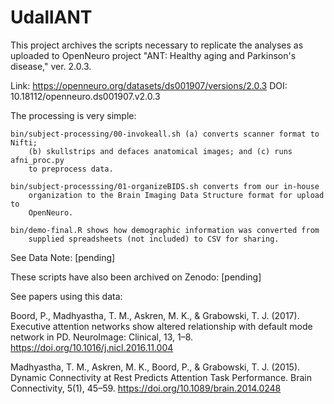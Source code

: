 # UdallANT

This project archives the scripts necessary to replicate the analyses as
uploaded to OpenNeuro project "ANT: Healthy aging and Parkinson's disease," ver.
2.0.3.

Link: https://openneuro.org/datasets/ds001907/versions/2.0.3
DOI:  10.18112/openneuro.ds001907.v2.0.3

The processing is very simple:

	bin/subject-processing/00-invokeall.sh (a) converts scanner format to Nifti;
		(b) skullstrips and defaces anatomical images; and (c) runs afni_proc.py
		to preprocess data.

	bin/subject-processsing/01-organizeBIDS.sh converts from our in-house
		organization to the Brain Imaging Data Structure format for upload to
		OpenNeuro.

	bin/demo-final.R shows how demographic information was converted from
		supplied spreadsheets (not included) to CSV for sharing.

See Data Note:
	[pending]

These scripts have also been archived on Zenodo:
	[pending]

See papers using this data:

Boord, P., Madhyastha, T. M., Askren, M. K., & Grabowski, T. J. (2017).
	Executive attention networks show altered relationship with default mode
	network in PD. NeuroImage: Clinical, 13, 1–8.
	https://doi.org/10.1016/j.nicl.2016.11.004

Madhyastha, T. M., Askren, M. K., Boord, P., & Grabowski, T. J. (2015).
	Dynamic Connectivity at Rest Predicts Attention Task Performance. Brain
	Connectivity, 5(1), 45–59. https://doi.org/10.1089/brain.2014.0248
